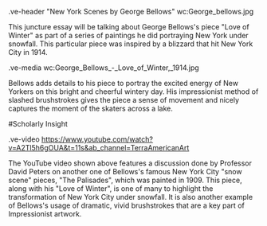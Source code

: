 
.ve-header "New York Scenes by George Bellows" wc:George_bellows.jpg

This juncture essay will be talking about George Bellows's piece "Love of Winter" as part of a series of paintings he did portraying New York under snowfall. This particular piece was inspired by a blizzard that hit New York City in 1914. 

.ve-media wc:George_Bellows_-_Love_of_Winter,_1914.jpg

Bellows adds details to his piece to portray the excited energy of New Yorkers on this bright and cheerful wintery day. His impressionist method of slashed brushstrokes gives the piece a sense of movement and nicely captures the moment of the skaters across a lake.

#Scholarly Insight

.ve-video https://www.youtube.com/watch?v=A2Tl5h6gOUA&t=11s&ab_channel=TerraAmericanArt

The YouTube video shown above features a discussion done by Professor David Peters on another one of Bellows's famous New York City "snow scene" pieces, "The Palisades", which was painted in 1909. This piece, along with his "Love of Winter", is one of many to highlight the transformation of New York City under snowfall. It is also another example of Bellows's usage of dramatic, vivid brushstrokes that are a key part of Impressionist artwork.



